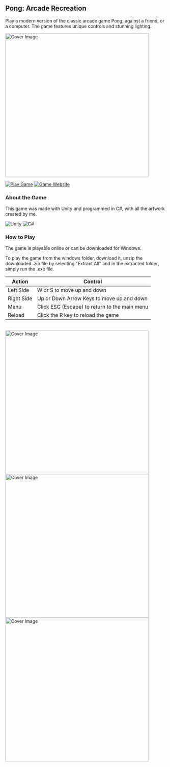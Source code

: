 ## Pong: Arcade Recreation

Play a modern version of the classic arcade game Pong, against a friend, or a computer.
The game features unique controls and stunning lighting.

<img src="https://img.itch.zone/aW1nLzE5NzIyNjM3LnBuZw==/original/Tyzecx.png" alt="Cover Image" width=450px />

[![Play Game](https://img.shields.io/badge/Itch.io-Play_Online-green)](https://anahatm.itch.io/pong-advanced)
[![Game Website](https://img.shields.io/badge/Website_Page-Pong:_Arcade_Recreation-blue)](https://AnahatMudgal.com/games/pomg-arcade-recreation)

### About the Game

This game was made with Unity and programmed in C#, with all the artwork created by me.

![Unity](https://img.shields.io/badge/-Unity-05122A?style=flat-square&logo=Unity&color=2a2e34) 
![C#](https://img.shields.io/badge/-C%23-05122A?style=flat-square&logo=C-Sharp&color=2a2e34) 

### How to Play

The game is playable online or can be downloaded for Windows.

To play the game from the windows folder, download it, unzip the downloaded .zip file by selecting "Extract All" and in the extracted folder, simply run the .exe file. 

| Action | Control |
| -------- | ------- |
| Left Side | W or S to move up and down |
| Right Side | Up or Down Arrow Keys to move up and down |
| Menu | Click ESC (Escape) to return to the main menu |
| Reload | Click the R key to reload the game |

<br />

<img src="https://img.itch.zone/aW1hZ2UvMzMwMjUxMy8xOTcyMjIyNC5wbmc=/original/Y9Cr6J.png" alt="Cover Image" width=450px />
<img src="https://img.itch.zone/aW1hZ2UvMzMwMjUxMy8xOTcyMjIyNy5wbmc=/original/STbXHF.png" alt="Cover Image" width=450px />
<img src="https://img.itch.zone/aW1hZ2UvMzMwMjUxMy8xOTcyMjIyNi5wbmc=/original/8vVYpI.png" alt="Cover Image" width=450px />
